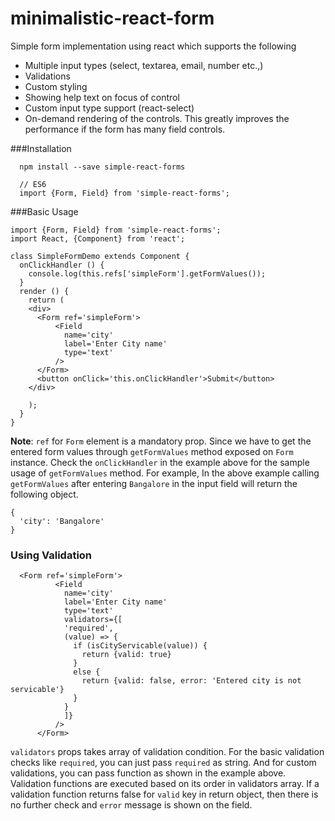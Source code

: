 # minimalistic-react-form
Simple form implementation using react which supports the following

* Multiple input types (select, textarea, email, number etc.,)
* Validations
* Custom styling
* Showing help text on focus of control
* Custom input type support (react-select)
* On-demand rendering of the controls. This greatly improves the performance if the form has many field controls.

###Installation

```
  npm install --save simple-react-forms
  
  // ES6
  import {Form, Field} from 'simple-react-forms';
```

###Basic Usage

```
import {Form, Field} from 'simple-react-forms';
import React, {Component} from 'react';

class SimpleFormDemo extends Component {
  onClickHandler () {
    console.log(this.refs['simpleForm'].getFormValues());
  }
  render () {
    return (
    <div>
      <Form ref='simpleForm'>
          <Field
            name='city'
            label='Enter City name'
            type='text'
          />
      </Form>
      <button onClick='this.onClickHandler'>Submit</button>
    </div>
      
    );
  }
}
```

**Note**: `ref` for `Form` element is a mandatory prop. Since we have to get the entered form values through `getFormValues` method exposed on `Form` instance.
Check the `onClickHandler` in the example above for the sample usage of `getFormValues` method. For example, In the above example calling `getFormValues` after entering `Bangalore` 
in the input field will return the following object.

```
{
  'city': 'Bangalore'
}
```

### Using Validation
```
  <Form ref='simpleForm'>
          <Field
            name='city'
            label='Enter City name'
            type='text'
            validators={[
            'required',
            (value) => {
              if (isCityServicable(value)) {
                return {valid: true}
              }
              else {
                return {valid: false, error: 'Entered city is not servicable'}
              }
            }
            ]}
          />
      </Form>
```

`validators` props takes array of validation condition. For the basic validation checks like `required`, you can just pass `required` as string. And for custom validations, you can pass function as shown in the example above. Validation functions are executed based on its order in validators array. If a validation function returns false for `valid` key in return object, then 
there is no further check and `error` message is shown on the field.

